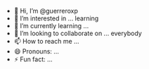 - 👋 Hi, I’m @guerreroxp
- 👀 I’m interested in ... learning
- 🌱 I’m currently learning ...
- 💞️ I’m looking to collaborate on ... everybody
- 📫 How to reach me ...
- 😄 Pronouns: ...
- ⚡ Fun fact: ...

<!---
guerreroxp/guerreroxp is a ✨ special ✨ repository because its `README.md` (this file) appears on your GitHub profile.
You can click the Preview link to take a look at your changes.
--->
